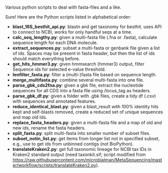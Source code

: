 Various python scripts to deal with fasta-files and a like.

Sure! Here are the Python scripts listed in alphabetical order:

- **blast_16S_besthit_api.py**: blastn and get taxonomy for besthit. uses API to connect to NCBI, works for only handful seqs at a time.
- **calc_seq_lengthy.py**: given a multi-fasta file (.fna or .fasta), calculate sequence length for each DNA molecule.
- **extract_sequences.py**: subset a multi-fasta or genbank file given a list of ids. Spaces may be present in fasta header, but then the list of ids should match everything before.
- **get_hits_hmmer3.py**: given hmmsearch (hmmer3) output, filter Sequence ids for selected e-value threshold.
- **lenfilter_fasta.py**: filter a (multi-)fasta file based on sequence length.
- **merge_multifasta.py**: combine several multi-fasta into one file.
- **parse_gbk_cds2fna.py**: given a gbk file, extract the nucleotide sequences for all CDS into a fasta file using /locus_tag as headers.
- **parse_gbk_df.py**: given a folder with .gbk files, create a tidy df (.csv) with sequences and annotated features.
- **reduce_identical_blast.py**: given a blast_result with 100% identity hits kept and self-blasts removed, create a reduced set of unique sequences and map old Ids.
- **replace_fasta_headers.py**: given a multi-fasta file and a map of old and new ids, rename the fasta headers.
- **split_fasta.py**: split multi-fasta into smaller number of subset files.
- **subset_notin_list.py**: get items from longer list not in specified subset, e.g., use to get ids from unbinned contigs (not BioPython).
- **translateKraken2.py**: get full taxonomic lineage for NCBI tax IDs in Kraken2 standard output (need taxonkit.sif; script modified from https://raw.githubusercontent.com/microbialman/MetaSequencing/master/workflow/scripts/translateKraken2.py).